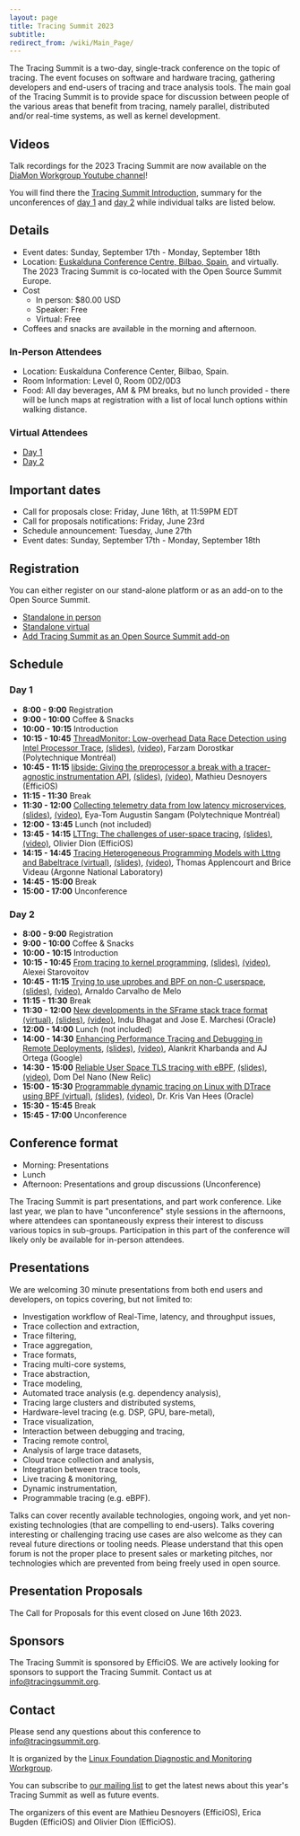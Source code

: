 ```yaml
---
layout: page
title: Tracing Summit 2023
subtitle:
redirect_from: /wiki/Main_Page/
---
```


The Tracing Summit is a two-day, single-track conference on the topic of
tracing. The event focuses on software and hardware tracing, gathering
developers and end-users of tracing and trace analysis tools. The main goal of
the Tracing Summit is to provide space for discussion between people of the
various areas that benefit from tracing, namely parallel, distributed and/or
real-time systems, as well as kernel development.

## Videos

Talk recordings for the 2023 Tracing Summit are now available on the [DiaMon Workgroup Youtube channel](https://www.youtube.com/playlist?list=PLuo4E47p5_7Z_hu6HhfjxfhlscdMZZ7Un)!

You will find there the [Tracing Summit Introduction](https://youtu.be/NHImUzUQv94), summary for the unconferences of [day 1](https://youtu.be/qryiKWkVzLk) and [day 2](https://youtu.be/eYhgSl7RHF4) while individual talks are listed below.


## Details

* Event dates: Sunday, September 17th - Monday, September 18th
* Location: [Euskalduna Conference Centre, Bilbao, Spain](https://maps.app.goo.gl/PyRRfbW1H9fgJZew5), and virtually. The 2023 Tracing Summit is co-located
  with the Open Source Summit Europe.
* Cost
	* In person: $80.00 USD
    * Speaker: Free
    * Virtual: Free
* Coffees and snacks are available in the morning and afternoon.

### In-Person Attendees

* Location: Euskalduna Conference Center, Bilbao, Spain.
* Room Information: Level 0, Room 0D2/0D3
* Food: All day beverages, AM & PM breaks, but no lunch provided - there will be
  lunch maps at registration with a list of local lunch options within walking
  distance.

### Virtual Attendees

* [Day 1](https://zoom.us/j/98784695878)
* [Day 2](https://zoom.us/j/97545788314)

## Important dates

* Call for proposals close: Friday, June 16th, at 11:59PM EDT
* Call for proposals notifications: Friday, June 23rd
* Schedule announcement: Tuesday, June 27th
* Event dates: Sunday, September 17th - Monday, September 18th

## Registration

You can either register on our stand-alone platform or as an add-on to the Open Source Summit.

* [Standalone in person](https://cvent.me/Gn0nkR)
* [Standalone virtual](https://cvent.me/xywylX)
* [Add Tracing Summit as an Open Source Summit add-on](https://events.linuxfoundation.org/open-source-summit-europe/features/co-located-events/)

## Schedule

### Day 1

* **8:00 - 9:00**   Registration
* **9:00 - 10:00**  Coffee & Snacks
* **10:00 - 10:15** Introduction
* **10:15 - 10:45** [ThreadMonitor: Low-overhead Data Race Detection using Intel Processor Trace](/ts/2023/tmon), [(slides)](/ts/2023/files/Farzam_Dorostkar-Tracing_Summit.pdf), [(video)](https://youtu.be/IvsTHh8cSFc), Farzam Dorostkar (Polytechnique Montréal)
* **10:45 - 11:15** [libside: Giving the preprocessor a break with a tracer-agnostic instrumentation API](/ts/2023/libside), [(slides)](/ts/2023/files/Tracing-Summit-2023-libside.pdf), [(video)](https://youtu.be/35G4rbf58uY), Mathieu Desnoyers (EfficiOS)
* **11:15 - 11:30** Break
* **11:30 - 12:00** [Collecting telemetry data from low latency microservices](/ts/2023/telemetry), [(slides)](/ts/2023/files/Collecting_telemetry_data_from_low_latency_microservices.pdf), [(video)](https://youtu.be/csV3BI4HcJY), Eya-Tom Augustin Sangam (Polytechnique Montréal)
* **12:00 - 13:45** Lunch (not included)
* **13:45 - 14:15** [LTTng: The challenges of user-space tracing](/ts/2023/lttng), [(slides)](/ts/2023/files/tracing-summit-2023-lttng-userspace.pdf), [(video)](https://youtu.be/8IONj2UhIQ8), Olivier Dion (EfficiOS)
* **14:15 - 14:45** [Tracing Heterogeneous Programming Models with Lttng and Babeltrace (virtual)](/ts/2023/heterogeneous),  [(slides)](/ts/2023/files/Heterogeneous_Appencourt_Videau.pdf), [(video)](https://youtu.be/-B30UHlMRUU), Thomas Applencourt and Brice Videau (Argonne National Laboratory)
* **14:45 - 15:00** Break
* **15:00 - 17:00** Unconference

### Day 2

* **8:00 - 9:00**   Registration
* **9:00 - 10:00**  Coffee & Snacks
* **10:00 - 10:15** Introduction
* **10:15 - 10:45** [From tracing to kernel programming](/ts/2023/ebpf), [(slides)](/ts/2023/files/tracing-summit-from-tracing-to-kernel-programming.pdf), [(video)](https://youtu.be/I33w86X_5r8), Alexei Starovoitov
* **10:45 - 11:15** [Trying to use uprobes and BPF on non-C userspace](/ts/2023/bpf-non-c), [(slides)](/ts/2023/files/Trying_to_use_uprobes_and_BPF_on_non-C_userspace.pdf), [(video)](https://youtu.be/RDFRy1vWyHg), Arnaldo Carvalho de Melo
* **11:15 - 11:30** Break
* **11:30 - 12:00** [New developments in the SFrame stack trace format (virtual)](/ts/2023/sframe), [(slides)](/ts/2023/files/SFrame_TracingSummit2023.pdf), [(video)](https://youtu.be/CefQulZ-h1k), Indu Bhagat and Jose E. Marchesi (Oracle)
* **12:00 - 14:00** Lunch (not included)
* **14:00 - 14:30** [Enhancing Performance Tracing and Debugging in Remote Deployments](/ts/2023/remote), [(slides)](/ts/2023/files/Performance-Tracing-and-Debugging-in-Remote-Deployments.pdf), [(video)](https://youtu.be/nxwLi_xuHeE), Alankrit Kharbanda and AJ Ortega (Google)
* **14:30 - 15:00** [Reliable User Space TLS tracing with eBPF](/ts/2023/tls), [(slides)](/ts/2023/files/Tracing_Summit_2023-Dom_Del_Nano.pdf), [(video)](https://youtu.be/3aiyiXDbACk), Dom Del Nano (New Relic)
* **15:00 - 15:30** [Programmable dynamic tracing on Linux with DTrace using BPF (virtual)](/ts/2023/dtrace), [(slides)](/ts/2023/files/TracingSummit-2023-DTrace.pdf), [(video)](https://youtu.be/w3Sah0GqFmE), Dr. Kris Van Hees (Oracle)
* **15:30 - 15:45** Break
* **15:45 - 17:00** Unconference

## Conference format

* Morning: Presentations
* Lunch
* Afternoon: Presentations and group discussions (Unconference)

The Tracing Summit is part presentations, and part work conference. Like last
year, we plan to have "unconference" style sessions in the afternoons, where
attendees can spontaneously express their interest to discuss various topics in
sub-groups. Participation in this part of the conference will likely only be
available for in-person attendees.

## Presentations

We are welcoming 30 minute presentations from both end users and developers, on
topics covering, but not limited to:

* Investigation workflow of Real-Time, latency, and throughput issues,
* Trace collection and extraction,
* Trace filtering,
* Trace aggregation,
* Trace formats,
* Tracing multi-core systems,
* Trace abstraction,
* Trace modeling,
* Automated trace analysis (e.g. dependency analysis),
* Tracing large clusters and distributed systems,
* Hardware-level tracing (e.g. DSP, GPU, bare-metal),
* Trace visualization,
* Interaction between debugging and tracing,
* Tracing remote control,
* Analysis of large trace datasets,
* Cloud trace collection and analysis,
* Integration between trace tools,
* Live tracing & monitoring,
* Dynamic instrumentation,
* Programmable tracing (e.g. eBPF).

Talks can cover recently available technologies, ongoing work, and yet
non-existing technologies (that are compelling to end-users). Talks covering
interesting or challenging tracing use cases are also welcome as they can reveal
future directions or tooling needs. Please understand that this open forum is
not the proper place to present sales or marketing pitches, nor technologies
which are prevented from being freely used in open source.

## Presentation Proposals

The Call for Proposals for this event closed on June 16th 2023.

## Sponsors

The Tracing Summit is sponsored by EfficiOS. We are actively looking for
sponsors to support the Tracing Summit. Contact us at [info@tracingsummit.org](mailto:info@tracingsummit.org).

## Contact
Please send any questions about this conference to [info@tracingsummit.org](mailto:info@tracingsummit.org).

It is organized by the [Linux Foundation Diagnostic and Monitoring Workgroup](https://diamon.org).

You can subscribe to [our mailing list](https://eepurl.com/goakfv) to get the latest news about this year's Tracing Summit as well as future events.

The organizers of this event are Mathieu Desnoyers (EfficiOS), Erica Bugden
(EfficiOS) and Olivier Dion (EfficiOS).
